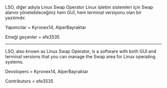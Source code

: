 LSO, diğer adıyla Linux Swap Operator Linux işletim sistemleri için Swap alanını yönetebileceğiniz hem GUİ, hem terminal versiyonu olan bir yazılımdır.

Yapımcılar = Kyronex14, AlperBayraktar

Emeği geçenler = efe3535


------------------------------------------------------------------------------------------------------------------


LSO, also known as Linux Swap Operator, is a software with both GUI and terminal versions that you can manage the Swap area for Linux operating systems.

Devolopers = Kyronex14, AlperBayraktar

Contributors = efe3535
